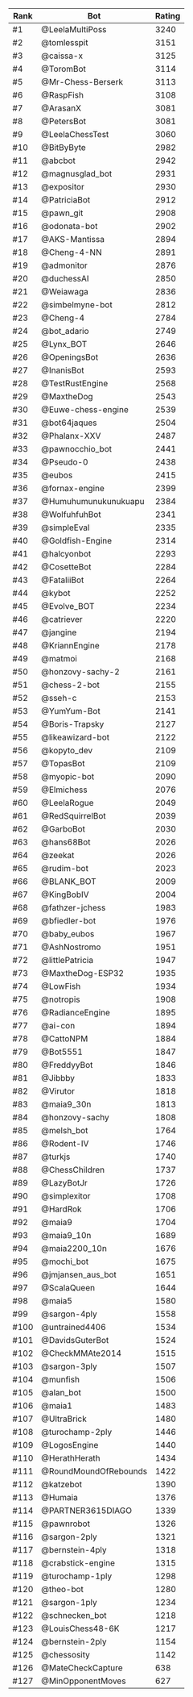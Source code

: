 Rank|Bot|Rating
---|---|---
#1|@LeelaMultiPoss|3240
#2|@tomlesspit|3151
#3|@caissa-x|3125
#4|@ToromBot|3114
#5|@Mr-Chess-Berserk|3113
#6|@RaspFish|3108
#7|@ArasanX|3081
#8|@PetersBot|3081
#9|@LeelaChessTest|3060
#10|@BitByByte|2982
#11|@abcbot|2942
#12|@magnusglad_bot|2931
#13|@expositor|2930
#14|@PatriciaBot|2912
#15|@pawn_git|2908
#16|@odonata-bot|2902
#17|@AKS-Mantissa|2894
#18|@Cheng-4-NN|2891
#19|@admonitor|2876
#20|@duchessAI|2850
#21|@Weiawaga|2836
#22|@simbelmyne-bot|2812
#23|@Cheng-4|2784
#24|@bot_adario|2749
#25|@Lynx_BOT|2646
#26|@OpeningsBot|2636
#27|@InanisBot|2593
#28|@TestRustEngine|2568
#29|@MaxtheDog|2543
#30|@Euwe-chess-engine|2539
#31|@bot64jaques|2504
#32|@Phalanx-XXV|2487
#33|@pawnocchio_bot|2441
#34|@Pseudo-0|2438
#35|@eubos|2415
#36|@fornax-engine|2399
#37|@Humuhumunukunukuapu|2384
#38|@WolfuhfuhBot|2341
#39|@simpleEval|2335
#40|@Goldfish-Engine|2314
#41|@halcyonbot|2293
#42|@CosetteBot|2284
#43|@FataliiBot|2264
#44|@kybot|2252
#45|@Evolve_BOT|2234
#46|@catriever|2220
#47|@jangine|2194
#48|@KriannEngine|2178
#49|@matmoi|2168
#50|@honzovy-sachy-2|2161
#51|@chess-2-bot|2155
#52|@sseh-c|2153
#53|@YumYum-Bot|2141
#54|@Boris-Trapsky|2127
#55|@likeawizard-bot|2122
#56|@kopyto_dev|2109
#57|@TopasBot|2109
#58|@myopic-bot|2090
#59|@Elmichess|2076
#60|@LeelaRogue|2049
#61|@RedSquirrelBot|2039
#62|@GarboBot|2030
#63|@hans68Bot|2026
#64|@zeekat|2026
#65|@rudim-bot|2023
#66|@BLANK_BOT|2009
#67|@KingBobIV|2004
#68|@fathzer-jchess|1983
#69|@bfiedler-bot|1976
#70|@baby_eubos|1967
#71|@AshNostromo|1951
#72|@littlePatricia|1947
#73|@MaxtheDog-ESP32|1935
#74|@LowFish|1934
#75|@notropis|1908
#76|@RadianceEngine|1895
#77|@ai-con|1894
#78|@CattoNPM|1884
#79|@Bot5551|1847
#80|@FreddyyBot|1846
#81|@Jibbby|1833
#82|@Virutor|1818
#83|@maia9_30n|1813
#84|@honzovy-sachy|1808
#85|@melsh_bot|1764
#86|@Rodent-IV|1746
#87|@turkjs|1740
#88|@ChessChildren|1737
#89|@LazyBotJr|1726
#90|@simplexitor|1708
#91|@HardRok|1706
#92|@maia9|1704
#93|@maia9_10n|1689
#94|@maia2200_10n|1676
#95|@mochi_bot|1675
#96|@jmjansen_aus_bot|1651
#97|@ScalaQueen|1644
#98|@maia5|1580
#99|@sargon-4ply|1558
#100|@untrained4406|1534
#101|@DavidsGuterBot|1524
#102|@CheckMMAte2014|1515
#103|@sargon-3ply|1507
#104|@munfish|1506
#105|@alan_bot|1500
#106|@maia1|1483
#107|@UltraBrick|1480
#108|@turochamp-2ply|1446
#109|@LogosEngine|1440
#110|@HerathHerath|1434
#111|@RoundMoundOfRebounds|1422
#112|@katzebot|1390
#113|@Humaia|1376
#114|@PARTNER3615DIAGO|1339
#115|@pawnrobot|1326
#116|@sargon-2ply|1321
#117|@bernstein-4ply|1318
#118|@crabstick-engine|1315
#119|@turochamp-1ply|1298
#120|@theo-bot|1280
#121|@sargon-1ply|1234
#122|@schnecken_bot|1218
#123|@LouisChess48-6K|1217
#124|@bernstein-2ply|1154
#125|@chessosity|1142
#126|@MateCheckCapture|638
#127|@MinOpponentMoves|627

